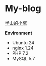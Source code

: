 # My-blog
[半山的小窝](https://www.bsbans.cn)

**Environment**
* Ubuntu 24<br>
* nginx 1.24<br>
* PHP 7.2<br>
* MySQL 5.7<br>



